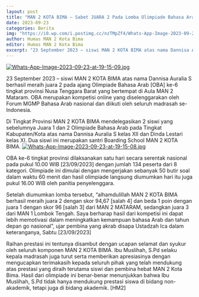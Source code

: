 ```yaml
---
layout: post
title: "MAN 2 KOTA BIMA – Sabet JUARA 2 Pada Lomba Olimpiade Bahasa Arab [OBA] ke-6 Se-Provinsi NTB"
date: 2023-09-23
categories: Berita
img: "https://i0.wp.com/i.postimg.cc/nzTMpZf4/Whats-App-Image-2023-09-23-at-19-15-08-1-1.jpg"
author: Humas MAN 2 Kota Bima
editor: Humas MAN 2 Kota Bima
excerpt: "23 September 2023 – siswi MAN 2 KOTA BIMA atas nama Dannisa Auralia S berhasil meraih juara 2 pada ajang Olimpiade Bahasa Arab [OBA] ke-6 tingkat provinsi Nusa Tenggara Barat yang bertempat di Aula MAN 2 Mataram."
---
```

[![Whats-App-Image-2023-09-23-at-19-15-09.jpg](https://i0.wp.com/i.postimg.cc/C1jkDdnb/Whats-App-Image-2023-09-23-at-19-15-09.jpg)](https://postimg.cc/zbGyYzjf)

23 September 2023 – siswi MAN 2 KOTA BIMA atas nama Dannisa Auralia S berhasil meraih juara 2 pada ajang Olimpiade Bahasa Arab [OBA] ke-6 tingkat provinsi Nusa Tenggara Barat yang bertempat di Aula MAN 2 Mataram. OBA merupakan kompetisi online yang diselenggarakan oleh Forum MGMP Bahasa Arab nasional dan diikuti oleh seluruh madrasah se-Indonesia. 

Di Tingkat Provinsi  MAN 2 KOTA BIMA mendelegasikan 2 siswi yang sebelumnya Juara 1 dan 2 Olimpiade Bahasa Arab pada Tingkat Kabupaten/Kota atas nama Dannisa Auralia S kelas XII dan Dinda Lestari kelas XI. Dua siswi ini merupakan santri Boarding School MAN 2 KOTA BIMA.
[![Whats-App-Image-2023-09-23-at-19-15-08.jpg](https://i0.wp.com/i.postimg.cc/TwcQxyPt/Whats-App-Image-2023-09-23-at-19-15-08.jpg)](https://postimg.cc/njCqYhBm)

OBA ke-6 tingkat provinsi dilaksanakan satu hari secara serentak nasional pada pukul 10.00 WIB [23/09/2023] dengan jumlah 134 peserta dari 8 kategori. Olimpiade ini dimulai dengan mengerjakan sebanyak 50 butir soal dalam waktu 60 menit dan hasil olimpiade langsung diumumkan hari itu juga pukul 16.00 WIB oleh panitia penyelenggara.

Setelah diumumkan lomba tersebut, “alhamdulillah MAN 2 KOTA BIMA berhasil meraih juara 2 dengan skor 94,67 [salah 4] dan beda 1 poin dengan juara 1 dengan skor 96 [salah 3] dari MAN 2 MATARAM, sedangkan juara 3 dari MAN 1 Lombok Tengah. Saya berharap hasil dari kompetisi ini dapat lebih memotivasi dalam meningkatkan kemampuan bahasa Arab dan tahun depan go nasional”, ujar pembina yang akrab disapa Ustadzah Ica dalam keteranganya, Sabtu [23/09/2023]

Raihan prestasi ini tentunya disambut dengan ucapan selamat dan syukur oleh seluruh komponen MAN 2 KOTA BIMA. Ibu Muslihah, S.Pd selaku kepala madrasah juga turut serta memberikan apresiasinya dengan mengucapkan terimakasih kepada seluruh pihak yang telah mendukung atas prestasi yang diraih terutama siswi dan pembina hebat MAN 2 Kota Bima. Hasil dari olimpiade ini benar-benar menunjukkan bahwa Ibu Muslihah, S.Pd tidak hanya mendukung prestasi siswa di bidang non-akademik, tetapi juga di bidang akademik. [HM2]
